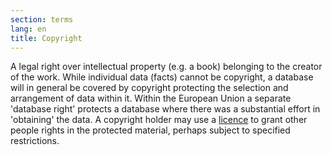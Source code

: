 ```yaml
---
section: terms
lang: en
title: Copyright
---
```


A legal right over intellectual property (e.g. a book) belonging to the creator of the work. While individual data (facts) cannot be copyright, a database will in general be covered by copyright protecting the selection and arrangement of data within it. Within the European Union a separate 'database right' protects a database where there was a substantial effort in 'obtaining' the data. A copyright holder may use a [licence](../licence/) to grant other people rights in the protected material, perhaps subject to specified restrictions.
